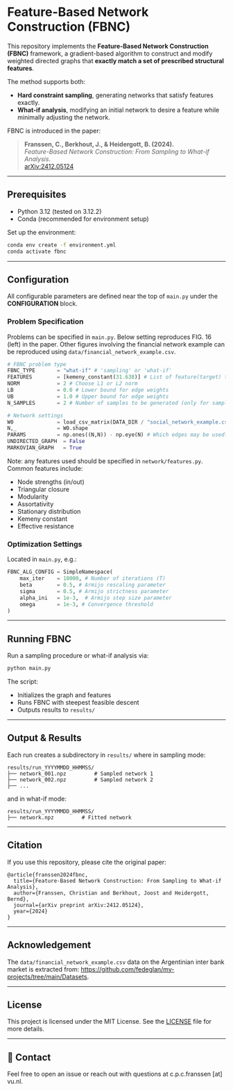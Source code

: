 # Feature-Based Network Construction (FBNC)

This repository implements the **Feature-Based Network Construction (FBNC)** framework, a gradient-based algorithm to construct and modify weighted directed graphs that **exactly match a set of prescribed structural features**.

The method supports both:
- **Hard constraint sampling**, generating networks that satisfy features exactly.
- **What-if analysis**, modifying an initial network to desire a feature while minimally adjusting the network.

FBNC is introduced in the paper:

> **Franssen, C., Berkhout, J., & Heidergott, B. (2024).**  
> *Feature-Based Network Construction: From Sampling to What-if Analysis*.  
> [arXiv:2412.05124](https://arxiv.org/abs/2412.05124)

---

## Prerequisites

- Python 3.12 (tested on 3.12.2)
- Conda (recommended for environment setup)

Set up the environment:

```bash
conda env create -f environment.yml
conda activate fbnc
```

---

## Configuration

All configurable parameters are defined near the top of `main.py` under the **CONFIGURATION** block.

### Problem Specification

Problems can be specified in `main.py`. Below setting reproduces FIG. 16 (left) in the paper. Other figures involving the financial network example can be reproduced using `data/financial_network_example.csv`.

```python
# FBNC problem type
FBNC_TYPE       = "what-if" # 'sampling' or 'what-if'
FEATURES        = [kemeny_constant(31.638)] # List of feature(target) to be used
NORM            = 2 # Choose L1 or L2 norm
LB              = 0.0 # Lower bound for edge weights
UB              = 1.0 # Upper bound for edge weights
N_SAMPLES       = 2 # Number of samples to be generated (only for sampling mode)

# Network settings
W0              = load_csv_matrix(DATA_DIR / "social_network_example.csv") # Initial weights for what-if analysis
N,_             = W0.shape
PARAMS          = np.ones((N,N)) - np.eye(N) # Which edges may be used?
UNDIRECTED_GRAPH  = False
MARKOVIAN_GRAPH   = True
```

Note: any features used should be specified in `network/features.py`. Common features include:

- Node strengths (in/out)
- Triangular closure
- Modularity
- Assortativity
- Stationary distribution
- Kemeny constant
- Effective resistance

### Optimization Settings

Located in `main.py`, e.g.:

```python
FBNC_ALG_CONFIG = SimpleNamespace(
    max_iter    = 10000, # Number of iterations (T)
    beta        = 0.5, # Armijo rescaling parameter
    sigma       = 0.5, # Armijo strictness parameter
    alpha_ini   = 1e-3,  # Armijo step size parameter
    omega       = 1e-3, # Convergence threshold
)
```

---

## Running FBNC

Run a sampling procedure or what-if analysis via:

```bash
python main.py
```

The script:
- Initializes the graph and features
- Runs FBNC with steepest feasible descent
- Outputs results to `results/`

---

## Output & Results

Each run creates a subdirectory in `results/` where in sampling mode:

```
results/run_YYYYMMDD_HHMMSS/
├── network_001.npz         # Sampled network 1
├── network_002.npz         # Sampled network 2
├── ...
```
and in what-if mode:
```
results/run_YYYYMMDD_HHMMSS/
├── network.npz         # Fitted network
```

---

## Citation

If you use this repository, please cite the original paper:

```
@article{franssen2024fbnc,
  title={Feature-Based Network Construction: From Sampling to What-if Analysis},
  author={Franssen, Christian and Berkhout, Joost and Heidergott, Bernd},
  journal={arXiv preprint arXiv:2412.05124},
  year={2024}
}
```   

---

## Acknowledgement
The `data/financial_network_example.csv` data on the Argentinian inter bank market is extracted from: https://github.com/fedeglan/my-projects/tree/main/Datasets.

---

## License

This project is licensed under the MIT License. See the [LICENSE](LICENSE) file for more details.

---

## 🤝 Contact

Feel free to open an issue or reach out with questions at c.p.c.franssen [at] vu.nl.
